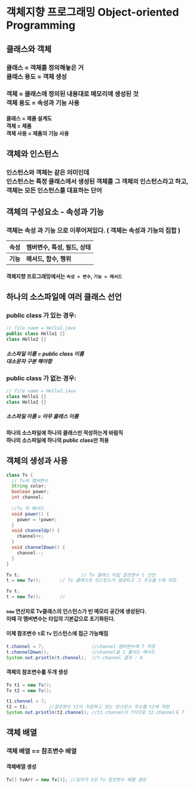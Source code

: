 # 객체지향 프로그래밍 Object-oriented Programming



## 클래스와 객체



### 클래스 = 객체를 정의해놓은 거<br>클래스 용도 = 객체 생성

### 객체 = 클래스에 정의된 내용대로 메모리에 생성된 것<br>객체 용도 = 속성과 기능 사용

#### 클래스 = 제품 설계도<br>객체 = 제품<br>객체 사용 = 제품의 기능 사용



## 객체와 인스턴스

### 인스턴스와 객체는 같은 의미인데 <br>**인스턴스**는 특정 클래스에서 생성된 객체를 그 객체의 인스턴스라고 하고, <br>**객체**는 모든 인스턴스를 대표하는 단어



## 객체의 구성요소 - 속성과 기능

### 객체는 **속성** 과 **기능** 으로 이루어져있다. ( 객체는 속성과 기능의 집합 )

|   속성   | **멤버변수**, 특성, 필드, 상태 |
| :------: | ------------------------------ |
| **기능** | **메서드, 함수, 행위**         |

#### 객체지향 프로그래밍에서는 `속성 = 변수`, `기능 = 메서드`





## 하나의 소스파일에 여러 클래스 선언

### public class 가 있는 경우:

```java
// file naem = Hello1.java
public class Hello1 {}
class Hello2 {}
```

##### 소스파일 이름 = public class 이름<br>대소문자 구분 해야함



### public class 가 없는 경우:

```java
// file name = Hello2.java
class Hello1 {}
class Hello2 {}
```



##### 소스파일 이름 = 아무 클래스 이름



#### 하나의 소스파일에 하나의 클래스만 작성하는게 바람직<br>하나의 소스파일에 하나의 public class만 허용



## 객체의 생성과 사용

```java
class Tv {
  // Tv의 멤버변수
  String color;
  boolean power;
  int channel;
  
  //Tv 의 메서드
  void power() {
    power = !power;
  }
  void channelUp() {
    channel++;
  }
  void channelDown() {
    channel--;
  }
}

Tv t;						// Tv 클래스 타입 참조변수 t 선언
t = new Tv();		// Tv 클래스의 인스턴스가 생성되고 그 주소를 t에 저장
```

```java
Tv t;	
t = new Tv();		//
```

#### `new` 연산자로 Tv클래스의 인스턴스가 빈 메모리 공간에 생성된다.<br>이때 각 멤버변수는 타입의 기본값으로 초기화된다.

#### 이제 참조변수 `t`로 `Tv` 인스턴스에 접근 가능해짐



```java
t.channel = 7;                  //channel 멤버변수에 7 저장
t.channelDown();                //channel을 1 줄이는 메서드
System.out.println(t.channel);  //t.channel 결과 : 6
```



#### 객체의 참조변수를 두개 생성

```java
Tv t1 = new Tv();
Tv t2 = new Tv();

t1.chennel = 7;
t2 = t1;		//참조변수 t1이 저장하고 있는 인스턴스 주소를 t2에 저장
System.out.println(t2.channel);	//t1.channel이 7이므로 t2.channel도 7
```





## 객체 배열

### 객체 배열 == 참조변수 배열

#### 객체배열 생성

```java
Tv[] tvArr = new Tv[3];	//길이가 3인 Tv 참조변수 배열 생성
```





